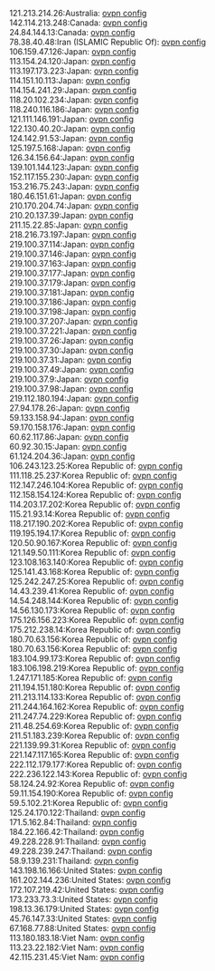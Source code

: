 121.213.214.26:Australia: [ovpn config](vpn/121_213_214_26.ovpn)  
142.114.213.248:Canada: [ovpn config](vpn/142_114_213_248.ovpn)  
24.84.144.13:Canada: [ovpn config](vpn/24_84_144_13.ovpn)  
78.38.40.48:Iran (ISLAMIC Republic Of): [ovpn config](vpn/78_38_40_48.ovpn)  
106.159.47.126:Japan: [ovpn config](vpn/106_159_47_126.ovpn)  
113.154.24.120:Japan: [ovpn config](vpn/113_154_24_120.ovpn)  
113.197.173.223:Japan: [ovpn config](vpn/113_197_173_223.ovpn)  
114.151.10.113:Japan: [ovpn config](vpn/114_151_10_113.ovpn)  
114.154.241.29:Japan: [ovpn config](vpn/114_154_241_29.ovpn)  
118.20.102.234:Japan: [ovpn config](vpn/118_20_102_234.ovpn)  
118.240.116.186:Japan: [ovpn config](vpn/118_240_116_186.ovpn)  
121.111.146.191:Japan: [ovpn config](vpn/121_111_146_191.ovpn)  
122.130.40.20:Japan: [ovpn config](vpn/122_130_40_20.ovpn)  
124.142.91.53:Japan: [ovpn config](vpn/124_142_91_53.ovpn)  
125.197.5.168:Japan: [ovpn config](vpn/125_197_5_168.ovpn)  
126.34.156.64:Japan: [ovpn config](vpn/126_34_156_64.ovpn)  
139.101.144.123:Japan: [ovpn config](vpn/139_101_144_123.ovpn)  
152.117.155.230:Japan: [ovpn config](vpn/152_117_155_230.ovpn)  
153.216.75.243:Japan: [ovpn config](vpn/153_216_75_243.ovpn)  
180.46.151.61:Japan: [ovpn config](vpn/180_46_151_61.ovpn)  
210.170.204.74:Japan: [ovpn config](vpn/210_170_204_74.ovpn)  
210.20.137.39:Japan: [ovpn config](vpn/210_20_137_39.ovpn)  
211.15.22.85:Japan: [ovpn config](vpn/211_15_22_85.ovpn)  
218.216.73.197:Japan: [ovpn config](vpn/218_216_73_197.ovpn)  
219.100.37.114:Japan: [ovpn config](vpn/219_100_37_114.ovpn)  
219.100.37.146:Japan: [ovpn config](vpn/219_100_37_146.ovpn)  
219.100.37.163:Japan: [ovpn config](vpn/219_100_37_163.ovpn)  
219.100.37.177:Japan: [ovpn config](vpn/219_100_37_177.ovpn)  
219.100.37.179:Japan: [ovpn config](vpn/219_100_37_179.ovpn)  
219.100.37.181:Japan: [ovpn config](vpn/219_100_37_181.ovpn)  
219.100.37.186:Japan: [ovpn config](vpn/219_100_37_186.ovpn)  
219.100.37.198:Japan: [ovpn config](vpn/219_100_37_198.ovpn)  
219.100.37.207:Japan: [ovpn config](vpn/219_100_37_207.ovpn)  
219.100.37.221:Japan: [ovpn config](vpn/219_100_37_221.ovpn)  
219.100.37.26:Japan: [ovpn config](vpn/219_100_37_26.ovpn)  
219.100.37.30:Japan: [ovpn config](vpn/219_100_37_30.ovpn)  
219.100.37.31:Japan: [ovpn config](vpn/219_100_37_31.ovpn)  
219.100.37.49:Japan: [ovpn config](vpn/219_100_37_49.ovpn)  
219.100.37.9:Japan: [ovpn config](vpn/219_100_37_9.ovpn)  
219.100.37.98:Japan: [ovpn config](vpn/219_100_37_98.ovpn)  
219.112.180.194:Japan: [ovpn config](vpn/219_112_180_194.ovpn)  
27.94.178.26:Japan: [ovpn config](vpn/27_94_178_26.ovpn)  
59.133.158.94:Japan: [ovpn config](vpn/59_133_158_94.ovpn)  
59.170.158.176:Japan: [ovpn config](vpn/59_170_158_176.ovpn)  
60.62.117.86:Japan: [ovpn config](vpn/60_62_117_86.ovpn)  
60.92.30.15:Japan: [ovpn config](vpn/60_92_30_15.ovpn)  
61.124.204.36:Japan: [ovpn config](vpn/61_124_204_36.ovpn)  
106.243.123.25:Korea Republic of: [ovpn config](vpn/106_243_123_25.ovpn)  
111.118.25.237:Korea Republic of: [ovpn config](vpn/111_118_25_237.ovpn)  
112.147.246.104:Korea Republic of: [ovpn config](vpn/112_147_246_104.ovpn)  
112.158.154.124:Korea Republic of: [ovpn config](vpn/112_158_154_124.ovpn)  
114.203.17.202:Korea Republic of: [ovpn config](vpn/114_203_17_202.ovpn)  
115.21.93.14:Korea Republic of: [ovpn config](vpn/115_21_93_14.ovpn)  
118.217.190.202:Korea Republic of: [ovpn config](vpn/118_217_190_202.ovpn)  
119.195.194.17:Korea Republic of: [ovpn config](vpn/119_195_194_17.ovpn)  
120.50.90.167:Korea Republic of: [ovpn config](vpn/120_50_90_167.ovpn)  
121.149.50.111:Korea Republic of: [ovpn config](vpn/121_149_50_111.ovpn)  
123.108.163.140:Korea Republic of: [ovpn config](vpn/123_108_163_140.ovpn)  
125.141.43.168:Korea Republic of: [ovpn config](vpn/125_141_43_168.ovpn)  
125.242.247.25:Korea Republic of: [ovpn config](vpn/125_242_247_25.ovpn)  
14.43.239.41:Korea Republic of: [ovpn config](vpn/14_43_239_41.ovpn)  
14.54.248.144:Korea Republic of: [ovpn config](vpn/14_54_248_144.ovpn)  
14.56.130.173:Korea Republic of: [ovpn config](vpn/14_56_130_173.ovpn)  
175.126.156.223:Korea Republic of: [ovpn config](vpn/175_126_156_223.ovpn)  
175.212.238.14:Korea Republic of: [ovpn config](vpn/175_212_238_14.ovpn)  
180.70.63.156:Korea Republic of: [ovpn config](vpn/180_70_63_156.ovpn)  
180.70.63.156:Korea Republic of: [ovpn config](vpn/180_70_63_156.ovpn)  
183.104.99.173:Korea Republic of: [ovpn config](vpn/183_104_99_173.ovpn)  
183.106.198.219:Korea Republic of: [ovpn config](vpn/183_106_198_219.ovpn)  
1.247.171.185:Korea Republic of: [ovpn config](vpn/1_247_171_185.ovpn)  
211.194.151.180:Korea Republic of: [ovpn config](vpn/211_194_151_180.ovpn)  
211.213.114.133:Korea Republic of: [ovpn config](vpn/211_213_114_133.ovpn)  
211.244.164.162:Korea Republic of: [ovpn config](vpn/211_244_164_162.ovpn)  
211.247.74.229:Korea Republic of: [ovpn config](vpn/211_247_74_229.ovpn)  
211.48.254.69:Korea Republic of: [ovpn config](vpn/211_48_254_69.ovpn)  
211.51.183.239:Korea Republic of: [ovpn config](vpn/211_51_183_239.ovpn)  
221.139.99.31:Korea Republic of: [ovpn config](vpn/221_139_99_31.ovpn)  
221.147.117.165:Korea Republic of: [ovpn config](vpn/221_147_117_165.ovpn)  
222.112.179.177:Korea Republic of: [ovpn config](vpn/222_112_179_177.ovpn)  
222.236.122.143:Korea Republic of: [ovpn config](vpn/222_236_122_143.ovpn)  
58.124.24.92:Korea Republic of: [ovpn config](vpn/58_124_24_92.ovpn)  
59.11.154.190:Korea Republic of: [ovpn config](vpn/59_11_154_190.ovpn)  
59.5.102.21:Korea Republic of: [ovpn config](vpn/59_5_102_21.ovpn)  
125.24.170.122:Thailand: [ovpn config](vpn/125_24_170_122.ovpn)  
171.5.162.84:Thailand: [ovpn config](vpn/171_5_162_84.ovpn)  
184.22.166.42:Thailand: [ovpn config](vpn/184_22_166_42.ovpn)  
49.228.228.91:Thailand: [ovpn config](vpn/49_228_228_91.ovpn)  
49.228.239.247:Thailand: [ovpn config](vpn/49_228_239_247.ovpn)  
58.9.139.231:Thailand: [ovpn config](vpn/58_9_139_231.ovpn)  
143.198.16.166:United States: [ovpn config](vpn/143_198_16_166.ovpn)  
161.202.144.236:United States: [ovpn config](vpn/161_202_144_236.ovpn)  
172.107.219.42:United States: [ovpn config](vpn/172_107_219_42.ovpn)  
173.233.73.3:United States: [ovpn config](vpn/173_233_73_3.ovpn)  
198.13.36.179:United States: [ovpn config](vpn/198_13_36_179.ovpn)  
45.76.147.33:United States: [ovpn config](vpn/45_76_147_33.ovpn)  
67.168.77.88:United States: [ovpn config](vpn/67_168_77_88.ovpn)  
113.180.183.18:Viet Nam: [ovpn config](vpn/113_180_183_18.ovpn)  
113.23.22.182:Viet Nam: [ovpn config](vpn/113_23_22_182.ovpn)  
42.115.231.45:Viet Nam: [ovpn config](vpn/42_115_231_45.ovpn)  
